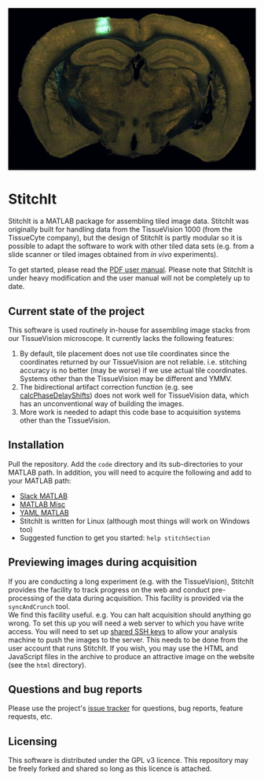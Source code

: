 <img src="https://github.com/BaselLaserMouse/StitchIt/blob/gh-pages/images/rgb_brain_example.jpg" />

# StitchIt

StitchIt is a MATLAB package for assembling tiled image data. StitchIt was originally built for handling data from the TissueVision 1000 (from the TissueCyte company), but the design of StitchIt is partly modular so it is possible to adapt the software to work with other tiled data sets (e.g. from a slide scanner or tiled images obtained from *in vivo* experiments).

To get started, please read the [PDF user manual](https://bitbucket.org/tvbz/tvmat/downloads/user_manual.pdf).
Please note that StitchIt is under heavy modification and the user manual will not be completely up to date.


## Current state of the project
This software is used routinely in-house for assembling image stacks from our TissueVision microscope. 
It currently lacks the following features:

1. By default, tile placement does not use tile coordinates since the coordinates returned by our TissueVision are not reliable. i.e. stitching accuracy is no better (may be worse) if we use actual tile coordinates. Systems other than the TissueVision may be different and YMMV. 
2. The bidirectional artifact correction function (e.g. see [calcPhaseDelayShifts](https://github.com/BaselLaserMouse/StitchIt/blob/master/code/artifactCorrection/calcPhaseDelayShifts.m)) does not work well for TissueVision data, which has an unconventional way of building the images.
3. More work is needed to adapt this code base to acquisition systems other than the TissueVision. 



## Installation

Pull the repository. Add the ``code`` directory and its sub-directories to your MATLAB path. In addition, you will need
to acquire the following and add to your MATLAB path:

- [Slack MATLAB](http://www.mathworks.com/matlabcentral/fileexchange/48508-slackmatlab)
- [MATLAB Misc](https://bitbucket.org/raacampbell/misc-matlab)
- [YAML MATLAB](https://github.com/raacampbell/yamlmatlab)
- StitchIt is written for Linux (although most things will work on Windows too)
- Suggested function to get you started: ``help stitchSection``

## Previewing images during acquisition

If you are conducting a long experiment (e.g. with the TissueVision), StitchIt provides the facility to track progress
on the web and conduct pre-processing of the data during acquisition. 
This facility is provided via the ``syncAndCrunch`` tool.  
We find this facility useful. e.g. You can halt acquisition should anything go wrong. 
To set this up you will need a web server to which you have write access. You will need to set up [shared SSH keys](https://www.digitalocean.com/community/tutorials/how-to-set-up-ssh-keys--2) to allow your analysis machine to push the images to the server. This needs to be done from the user account that runs StitchIt. If you wish, you may use the HTML and JavaScript files in the archive to produce an attractive image on the website (see the ```html``` directory).


## Questions and bug reports
Please use the project's [issue tracker](https://github.com/BaselLaserMouse/StitchIt/issues) for questions, bug reports, feature requests, etc.


## Licensing 
This software is distributed under the GPL v3 licence. This repository may be freely forked and shared so long as this licence is attached.
